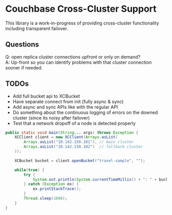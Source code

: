 Couchbase Cross-Cluster Support
===============================

This library is a work-in-progress of providing cross-cluster functionality
including transparent failover.


Questions
---------
 Q: open replica cluster connections upfront or only on demand?  
 A: Up-front so you can identify problems with that cluster connection sooner if needed.

TODOs
-----
 - Add full bucket api to XCBucket
 - Have separate connect from init (fully async & sync)
 - Add async and sync APIs like with the regular API
 - Do something about the continuous logging of errors on the downed
   cluster (since its noisy after failover)
 - Test that a network dropoff of a node is detected properly
 
```java
public static void main(String... args) throws Exception {
    XCClient client = new XCClient(Arrays.asList(
        Arrays.asList("10.142.150.101"), // main cluster
        Arrays.asList("10.142.150.102")  // fallback cluster
    ));

    XCBucket bucket = client.openBucket("travel-sample", "");

    while(true) {
        try {
            System.out.println(System.currentTimeMillis() + ": " + bucket.get("airline_10"));
        } catch (Exception ex) {
            ex.printStackTrace();
        }
        Thread.sleep(1000);
    }
}
```
